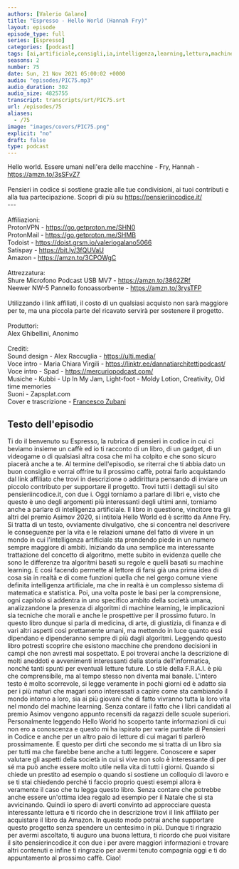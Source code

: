 ```yaml
---
authors: [Valerio Galano]
title: "Espresso - Hello World (Hannah Fry)"
layout: episode
episode_type: full
series: [Espresso]
categories: [podcast]
tags: [ai,artificiale,consigli,ia,intelligenza,learning,lettura,machine]
seasons: 2
number: 75
date: Sun, 21 Nov 2021 05:00:02 +0000
audio: "episodes/PIC75.mp3"
audio_duration: 302
audio_size: 4825755
transcript: transcripts/srt/PIC75.srt
url: /episodes/75
aliases: 
  - /75
image: "images/covers/PIC75.png"
explicit: "no"
draft: false
type: podcast
---
```

Hello world. Essere umani nell'era delle macchine - Fry, Hannah - <a href="https://amzn.to/3sSFvZ7" rel="noopener">https://amzn.to/3sSFvZ7</a> <br /><br />Pensieri in codice si sostiene grazie alle tue condivisioni, ai tuoi contributi e alla tua partecipazione. Scopri di più su <a href="https://pensieriincodice.it/" rel="noopener">https://pensieriincodice.it/</a> <br />---<br /><br />Affiliazioni:<br />ProtonVPN - <a href="https://go.getproton.me/SHN0" rel="noopener">https://go.getproton.me/SHN0</a> <br />ProtonMail - <a href="https://go.getproton.me/SHMB" rel="noopener">https://go.getproton.me/SHMB</a> <br />Todoist - <a href="https://doist.grsm.io/valeriogalano5066" rel="noopener">https://doist.grsm.io/valeriogalano5066</a> <br />Satispay - <a href="https://bit.ly/3fQUVaU" rel="noopener">https://bit.ly/3fQUVaU</a> <br />Amazon - <a href="https://amzn.to/3CPOWgC" rel="noopener">https://amzn.to/3CPOWgC</a> <br /><br />Attrezzatura:<br />Shure Microfono Podcast USB MV7 - <a href="https://amzn.to/3862ZRf" rel="noopener">https://amzn.to/3862ZRf</a> <br />Neewer NW-5 Pannello fonoassorbente - <a href="https://amzn.to/3rysTFP" rel="noopener">https://amzn.to/3rysTFP</a> <br /><br />Utilizzando i link affiliati, il costo di un qualsiasi acquisto non sarà maggiore per te, ma una piccola parte del ricavato servirà per sostenere il progetto.<br /><br />Produttori:<br />Alex Ghibellini, Anonimo<br /><br />Crediti:<br />Sound design - Alex Raccuglia - <a href="https://ulti.media/" rel="noopener">https://ulti.media/</a> <br />Voce intro - Maria Chiara Virgili - <a href="https://linktr.ee/dannatiarchitettipodcast/" rel="noopener">https://linktr.ee/dannatiarchitettipodcast/</a>  <br />Voce intro - Spad - <a href="https://mercuriopodcast.com/" rel="noopener">https://mercuriopodcast.com/</a> <br />Musiche - Kubbi - Up In My Jam, Light-foot - Moldy Lotion, Creativity, Old time memories<br />Suoni - Zapsplat.com<br />Cover e trascrizione - <a href="https://it.linkedin.com/in/francesco-zubani-5957081a6" rel="noopener">Francesco Zubani</a>

<!-- more -->

## Testo dell'episodio

Ti do il benvenuto su Espresso, la rubrica di pensieri in codice in cui ci beviamo insieme
un caffè ed io ti racconto di un libro, di un gadget, di un videogame o di qualsiasi
altra cosa che mi ha colpito e che sono sicuro piacerà anche a te.
Al termine dell'episodio, se riterrai che ti abbia dato un buon consiglio e vorrai offrire
tu il prossimo caffè, potrai farlo acquistando dal link affiliato che trovi in descrizione
o addirittura pensando di inviare un piccolo contributo per supportare il progetto. Trovi
tutti i dettagli sul sito pensieriincodice.it, con due i.
Oggi torniamo a parlare di libri e, visto che questo è uno degli argomenti più interessanti
degli ultimi anni, torniamo anche a parlare di intelligenza artificiale. Il libro in questione,
vincitore tra gli altri del premio Asimov 2020, si intitola Hello World ed è scritto
da Anne Fry. Si tratta di un testo, ovviamente divulgativo, che si concentra nel descrivere
le conseguenze per la vita e le relazioni umane del fatto di vivere in un mondo in
cui l'intelligenza artificiale sta prendendo piede in un numero sempre maggiore di ambiti.
Iniziando da una semplice ma interessante trattazione del concetto di algoritmo, mette
subito in evidenza quelle che sono le differenze tra algoritmi basati su regole e quelli basati
su machine learning. E così facendo permette al lettore di farsi già una prima idea di
cosa sia in realtà e di come funzioni quella che nel gergo comune viene definita intelligenza
artificiale, ma che in realtà è un complesso sistema di matematica e statistica. Poi,
una volta poste le basi per la comprensione, ogni capitolo si addentra in uno specifico
ambito della società umana, analizzandone la presenza di algoritmi di machine learning,
le implicazioni sia tecniche che morali e anche le prospettive per il prossimo futuro.
In questo libro dunque si parla di medicina, di arte, di giustizia, di finanza e di vari
altri aspetti così prettamente umani, ma mettendo in luce quanto essi dipendano e dipenderanno
sempre di più dagli algoritmi. Leggendo questo libro potresti scoprire che esistono macchine
che prendono decisioni in campi che non avresti mai sospettato. E poi troverai anche la descrizione
di molti aneddoti e avvenimenti interessanti della storia dell'informatica, nonché tanti
spunti per eventuali letture future. Lo stile della F.R.A.I. è più che comprensibile, ma al
tempo stesso non diventa mai banale. L'intero testo è molto scorrevole, si legge veramente in pochi
giorni ed è adatto sia per i più maturi che magari sono interessati a capire come sta cambiando il
mondo intorno a loro, sia ai più giovani che di fatto vivranno tutta la loro vita nel mondo del
machine learning. Senza contare il fatto che i libri candidati al premio Asimov vengono appunto
recensiti da ragazzi delle scuole superiori. Personalmente leggendo Hello World ho scoperto
tante informazioni di cui non ero a conoscenza e questo mi ha ispirato per varie puntate di
Pensieri in Codice e anche per un altro paio di letture di cui magari ti parlerò prossimamente. E
questo per dirti che secondo me si tratta di un libro sia per tutti ma che farebbe bene anche a
tutti leggere. Conoscere e saper valutare gli aspetti della società in cui si vive non solo è
interessante di per sé ma può anche essere molto utile nella vita di tutti i giorni. Quando si
chiede un prestito ad esempio o quando si sostiene un colloquio di lavoro e se ti stai chiedendo
perché ti faccio proprio questi esempi allora è veramente il caso che tu legga questo libro.
Senza contare che potrebbe anche essere un'ottima idea regalo ad esempio per il Natale che si sta
avvicinando. Quindi io spero di averti convinto ad approcciare questa interessante lettura e ti
ricordo che in descrizione trovi il link affiliato per acquistare il libro da Amazon. In questo modo
potrai anche supportare questo progetto senza spendere un centesimo in più. Dunque ti ringrazio
per avermi ascoltato, ti auguro una buona lettura, ti ricordo che puoi visitare il sito
pensierincodice.it con due i per avere maggiori informazioni e trovare altri contenuti e infine
ti ringrazio per avermi tenuto compagnia oggi e ti do appuntamento al prossimo caffè. Ciao!

